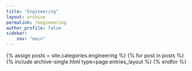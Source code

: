 ```yaml
---
title: "Engineering"
layout: archive
permalink: /engineering
author_profile: false
sidebar:
    nav: "main"
---
```

{% assign posts = site.categories.engineering %}
{% for post in posts %} {% include archive-single.html type=page.entries_layout %} {% endfor %}